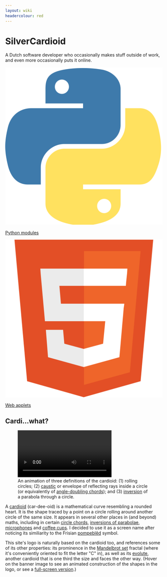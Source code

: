 ```yaml
---
layout: wiki
headercolour: red
---
```


# SilverCardioid
A Dutch software developer who occasionally makes stuff outside of work, and even more occasionally puts it online.

<div class="appbuttons">

<a href="python/"><div class="appbutton">
<img src="/assets/images/python.svg"/>
<div class="apptitle">Python modules</div>
</div></a>

<a href="apps/"><div class="appbutton">
<img src="/assets/images/html5.svg"/>
<div class="apptitle">Web applets</div>
</div></a>

</div>

## Cardi...what?
<figure class="float-right">
<video src="/assets/images/cardioids.mp4" controls="controls" autoplay="autoplay" loop="loop" style="max-height: 300px;"></video>
<figcaption>An animation of three definitions of the cardioid: (1) rolling circles; (2) <a href="https://en.wikipedia.org/wiki/Caustic_(mathematics)">caustic</a> or envelope of reflecting rays inside a circle (or equivalently of <a href="/apps/division/about#visual-patterns">angle-doubling chords</a>); and (3) <a href="https://en.wikipedia.org/wiki/Circle_inversion">inversion</a> of a parabola through a circle.</figcaption>
</figure>

A [cardioid](https://en.wikipedia.org/wiki/Cardioid) (car-dee-oid) is a mathematical curve resembling a rounded heart. It is the shape traced by a point on a circle rolling around another circle of the same size. It appears in several other places in (and beyond) maths, including in certain [circle chords](/apps/division/about#visual-patterns), [inversions of parabolae](https://en.wikipedia.org/wiki/Inverse_curve), [microphones](https://en.wikipedia.org/wiki/Cardioid_microphone) and [coffee cups](https://en.wikipedia.org/wiki/Cardioid#/media/File:Caustique.jpg). I decided to use it as a screen name after noticing its similiarity to the Frisian [pompeblêd](https://en.wikipedia.org/wiki/Seeblatt) symbol.

This site's logo is naturally based on the cardioid too, and references some of its other properties: its prominence in the [Mandelbrot set](https://en.wikipedia.org/wiki/Mandelbrot_set) fractal (where it's conveniently oriented to fit the letter "C" in), as well as its [evolute](https://en.wikipedia.org/wiki/Evolute), another cardioid that is one third the size and faces the other way. (Hover on the banner image to see an animated construction of the shapes in the logo, or see a [full-screen version](cardioid.html).)
